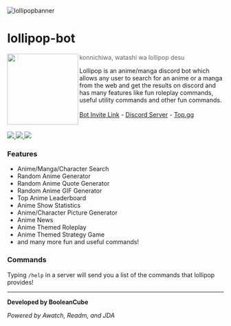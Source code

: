 ![lollipopbanner](https://user-images.githubusercontent.com/47650058/147891305-58aa09b6-2053-4180-9a9a-8c09826567f1.png)

# lollipop-bot

<img src="https://i.imgur.com/hHNVR67.jpeg" width=165 align="left"/>

> konnichiwa, watashi wa lollipop desu <br>

Lollipop is an anime/manga discord bot which allows any user to search for an anime or a manga from the web and get the results on discord and has many features like fun roleplay commands, useful utility commands and other fun commands. <br><br>
[Bot Invite Link](https://discord.com/api/oauth2/authorize?client_id=919061572649910292&permissions=1524444294464&scope=bot%20applications.commands) - [Discord Server](https://discord.gg/3ZDpPyR) - [Top.gg](https://top.gg/bot/919061572649910292)

<br>

<a href="https://top.gg/bot/919061572649910292">
  <img src="https://top.gg/api/widget/919061572649910292.svg">
</a>

<a href="https://discordbotlist.com/bots/919061572649910292">
    <img src="https://discordbotlist.com/api/v1/bots/919061572649910292/widget">
</a>

<a href='https://infinitybots.gg/bots/919061572649910292' title='widget'>
    <img src='https://infinitybots.gg/bots/919061572649910292/widget?size=large'></img>
</a>

### Features
- Anime/Manga/Character Search
- Random Anime Generator
- Random Anime Quote Generator
- Random Anime GIF Generator
- Top Anime Leaderboard
- Anime Show Statistics
- Anime/Character Picture Generator
- Anime News
- Anime Themed Roleplay
- Anime Themed Strategy Game
- and many more fun and useful commands!

### Commands
Typing `/help` in a server will send you a list of the commands that lollipop provides!

----

**Developed by BooleanCube**

*Powered by Awatch, Readm, and JDA*
